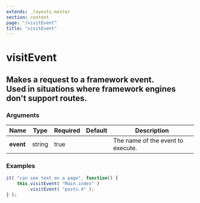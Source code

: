 ```yaml
---
extends: _layouts.master
section: content
page: "/visitEvent"
title: "visitEvent"
---
```

        
<h1 class="title is-1">visitEvent</h1>
<h2 class="subtitle is-4">
    Makes a request to a framework event.<br />
    <span class="subtitle is-5">Used in situations where framework engines don't support routes.</span>
</h2>

<h3 class="subtitle is-5">Arguments</h3>
<table class="table">
    <thead>
        <tr>
            <th>Name</th>
            <th>Type</th>
            <th>Required</th>
            <th>Default</th>
            <th>Description</th>
        </tr>
    </thead>
    <tbody>
        <tr>
            <td class="title is-5"><strong>event</strong></td>
            <td class="title is-5">string</td>
            <td class="title is-5">true</td>
            <td class="title is-5"></td>
            <td class="title is-5">The name of the event to execute.</td>
        </tr>
    </tbody>
</table>

<h3 class="subtitle is-5">Examples</h3>

```js
it( "can see text on a page", function() {
    this.visitEvent( "Main.index" )
        .visitEvent( "posts.4" );
} );
```